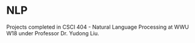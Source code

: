 # NLP
Projects completed in CSCI 404 - Natural Language Processing at WWU W18 under Professor Dr. Yudong Liu. 
